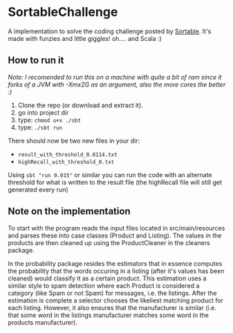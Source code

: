 # SortableChallenge

A implementation to solve the coding challenge posted by [Sortable](http://sortable.com/blog/coding-challenge/). It's made with funzies and little giggles! oh.... and Scala :)

## How to run it
*Note: I recomended to run this on a machine with quite a bit of ram since it forks of a JVM with -Xmx2G as an argument, also the more cores the better :)*  
 1. Clone the repo (or download and extract it). 
 2. go into project dir
 3. type: `chmod u+x ./sbt`
 4. type: `./sbt run`

There should now be two new files in your dir:

* `result_with_threshold_0.0114.txt`
* `highRecall_with_threshold_0.txt` 

Using `sbt "run 0.015"` or similar you can run the code with an alternate threshold for what 
is written to the result file (the highRecall file will still get generated every run)


## Note on the implementation

To start with the program reads the input files located in src/main/resources and parses these into case classes (Product and Listing). The values in the products are then cleaned up using the ProductCleaner in the cleaners package. 

In the probability package resides the estimators that in essence computes the probability that the words occuring in a listing (after it's values has been cleaned) would classify it as a certain product. This estimation uses a similar style to spam detection where each Product is considered a category (like Spam or not Spam) for messages, i.e. the listings. After the estimation is complete a selector chooses the likeliest matching product for each listing. However, it also ensures that the manufacturer is similar (i.e. that some word in the listings manufacturer matches some word in the products manufacturer).